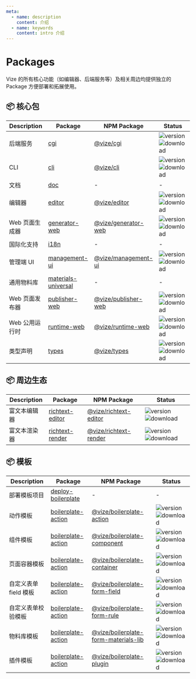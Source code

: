 ```yaml
---
meta:
  - name: description
    content: 介绍
  - name: keywords
    content: intro 介绍
---
```


# Packages

Vize 的所有核心功能（如编辑器、后端服务等）及相关周边均提供独立的 Package 方便部署和拓展使用。

## 📦 核心包

| Description    | Package                                                                                           | NPM Package                                                              | Status                                                                                                                      |
| -------------- | ------------------------------------------------------------------------------------------------- | ------------------------------------------------------------------------ | --------------------------------------------------------------------------------------------------------------------------- |
| 后端服务       | [cgi](https://github.com/vize-team/vize/tree/master/packages/cgi)                                 | [@vize/cgi](https://www.npmjs.com/package/@vize/cgi)                     | ![version](https://img.shields.io/npm/v/@vize/cgi) ![download](https://img.shields.io/npm/dw/@vize/cgi)                     |
| CLI            | [cli](https://github.com/vize-team/vize/tree/master/packages/cli)                                 | [@vize/cli](https://www.npmjs.com/package/@vize/cli)                     | ![version](https://img.shields.io/npm/v/@vize/cli) ![download](https://img.shields.io/npm/dw/@vize/cli)                     |
| 文档           | [doc](https://github.com/vize-team/vize/tree/master/packages/doc)                                 | -                                                                        | -                                                                                                                           |
| 编辑器         | [editor](https://github.com/vize-team/vize/tree/master/packages/editor)                           | [@vize/editor](https://www.npmjs.com/package/@vize/editor)               | ![version](https://img.shields.io/npm/v/@vize/editor) ![download](https://img.shields.io/npm/dw/@vize/editor)               |
| Web 页面生成器 | [generator-web](https://github.com/vize-team/vize/tree/master/packages/generator-web)             | [@vize/generator-web](https://www.npmjs.com/package/@vize/generator-web) | ![version](https://img.shields.io/npm/v/@vize/generator-web) ![download](https://img.shields.io/npm/dw/@vize/generator-web) |
| 国际化支持     | [i18n](https://github.com/vize-team/vize/tree/master/packages/i18n)                               | -                                                                        | -                                                                                                                           |
| 管理端 UI      | [management-ui](https://github.com/vize-team/vize/tree/master/packages/management-ui)             | [@vize/management-ui](https://www.npmjs.com/package/@vize/management-ui) | ![version](https://img.shields.io/npm/v/@vize/management-ui) ![download](https://img.shields.io/npm/dw/@vize/management-ui) |
| 通用物料库     | [materials-universal](https://github.com/vize-team/vize/tree/master/packages/materials-universal) | -                                                                        | -                                                                                                                           |
| Web 页面发布器 | [publisher-web](https://github.com/vize-team/vize/tree/master/packages/publisher-web)             | [@vize/publisher-web](https://www.npmjs.com/package/@vize/publisher-web) | ![version](https://img.shields.io/npm/v/@vize/publisher-web) ![download](https://img.shields.io/npm/dw/@vize/publisher-web) |
| Web 公用运行时 | [runtime-web](https://github.com/vize-team/vize/tree/master/packages/runtime-web)                 | [@vize/runtime-web](https://www.npmjs.com/package/@vize/runtime-web)     | ![version](https://img.shields.io/npm/v/@vize/runtime-ui) ![download](https://img.shields.io/npm/dw/@vize/runtime-ui)       |
| 类型声明       | [types](https://github.com/vize-team/vize/tree/master/packages/types)                             | [@vize/types](https://www.npmjs.com/package/@vize/types)                 | ![version](https://img.shields.io/npm/v/@vize/types) ![download](https://img.shields.io/npm/dw/@vize/types)                 |

## 📦 周边生态

| Description  | Package                                                                                       | NPM Package                                                                  | Status                                                                                                                          |
| ------------ | --------------------------------------------------------------------------------------------- | ---------------------------------------------------------------------------- | ------------------------------------------------------------------------------------------------------------------------------- |
| 富文本编辑器 | [richtext-editor](https://github.com/vize-team/components/tree/main/packages/richtext-editor) | [@vize/richtext-editor](https://www.npmjs.com/package/@vize/richtext-editor) | ![version](https://img.shields.io/npm/v/@vize/richtext-editor) ![download](https://img.shields.io/npm/dw/@vize/richtext-editor) |
| 富文本渲染器 | [richtext-render](https://github.com/vize-team/components/tree/main/packages/richtext-render) | [@vize/richtext-render](https://www.npmjs.com/package/@vize/richtext-render) | ![version](https://img.shields.io/npm/v/@vize/richtext-render) ![download](https://img.shields.io/npm/dw/@vize/richtext-render) |

## 📦 模板

| Description           | Package                                                                                                      | NPM Package                                                                                           | Status                                                                                                                                              |
| --------------------- | ------------------------------------------------------------------------------------------------------------ | ----------------------------------------------------------------------------------------------------- | --------------------------------------------------------------------------------------------------------------------------------------------------- |
| 部署模板项目          | [deploy-boilerplate](https://github.com/vize-team/vize-deploy-boilerplate)                                   | -                                                                                                     | -                                                                                                                                                   |
| 动作模板              | [boilerplate-action](https://github.com/vize-team/boilerplates/tree/main/packages/boilerplate-action)        | [@vize/boilerplate-action](https://www.npmjs.com/package/@vize/boilerplate-action)                    | ![version](https://img.shields.io/npm/v/@vize/boilerplate-action) ![download](https://img.shields.io/npm/dw/@vize/boilerplate-action)               |
| 组件模板              | [boilerplate-action](https://github.com/vize-team/boilerplates/tree/main/packages/boilerplate-component)     | [@vize/boilerplate-component](https://www.npmjs.com/package/@vize/boilerplate-component)              | ![version](https://img.shields.io/npm/v/@vize/boilerplate-component) ![download](https://img.shields.io/npm/dw/@vize/boilerplate-component)         |
| 页面容器模板          | [boilerplate-action](https://github.com/vize-team/boilerplates/tree/main/packages/boilerplate-container)     | [@vize/boilerplate-container](https://www.npmjs.com/package/@vize/boilerplate-container)              | ![version](https://img.shields.io/npm/v/@vize/boilerplate-container) ![download](https://img.shields.io/npm/dw/@vize/boilerplate-container)         |
| 自定义表单 field 模板 | [boilerplate-action](https://github.com/vize-team/boilerplates/tree/main/packages/boilerplate-form-field)    | [@vize/boilerplate-form-field](https://www.npmjs.com/package/@vize/boilerplate-form-field)            | ![version](https://img.shields.io/npm/v/@vize/boilerplate-form-field) ![download](https://img.shields.io/npm/dw/@vize/boilerplate-form-field)       |
| 自定义表单校验模板    | [boilerplate-action](https://github.com/vize-team/boilerplates/tree/main/packages/boilerplate-form-rule)     | [@vize/boilerplate-form-rule](https://www.npmjs.com/package/@vize/boilerplate-form-rule)              | ![version](https://img.shields.io/npm/v/@vize/boilerplate-form-rule) ![download](https://img.shields.io/npm/dw/@vize/boilerplate-form-rule)         |
| 物料库模板            | [boilerplate-action](https://github.com/vize-team/boilerplates/tree/main/packages/boilerplate-materials-lib) | [@vize/boilerplate-form-materials-lib](https://www.npmjs.com/package/@vize/boilerplate-materials-lib) | ![version](https://img.shields.io/npm/v/@vize/boilerplate-materials-lib) ![download](https://img.shields.io/npm/dw/@vize/boilerplate-materials-lib) |
| 插件模板              | [boilerplate-action](https://github.com/vize-team/boilerplates/tree/main/packages/boilerplate-plugin)        | [@vize/boilerplate-plugin](https://www.npmjs.com/package/@vize/boilerplate-plugin)                    | ![version](https://img.shields.io/npm/v/@vize/boilerplate-plugin) ![download](https://img.shields.io/npm/dw/@vize/boilerplate-plugin)               |
